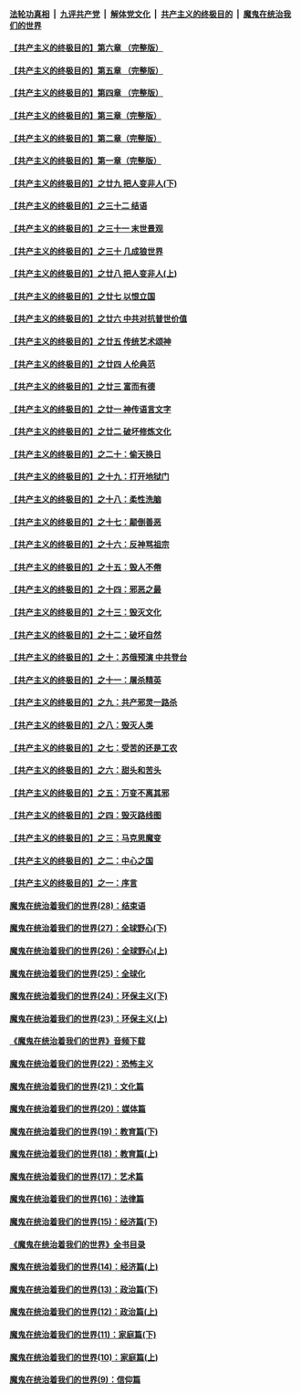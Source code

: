 ####  [法轮功真相](../../../../basic/blob/master/README.md?t=10240713) &nbsp;|&nbsp; [九评共产党](../../../../9ping.md/blob/master/README.md?t=10240713) &nbsp;|&nbsp; [解体党文化](../../../../jtdwh.md/blob/master/README.md?t=10240713)  &nbsp;|&nbsp; [共产主义的终极目的](../../../../gczydzjmd.md/blob/master/README.md?t=10240713) &nbsp;|&nbsp; [魔鬼在统治我们的世界](../../../../mgztzwmdsj.md/blob/master/README.md?t=10240713) 

#### [【共产主义的终极目的】第六章 （完整版）](../pages/nsc422/n11428913.md?t=10240713) 

#### [【共产主义的终极目的】第五章 （完整版）](../pages/nsc422/n11428912.md?t=10240713) 

#### [【共产主义的终极目的】第四章 （完整版）](../pages/nsc422/n11428907.md?t=10240713) 

#### [【共产主义的终极目的】第三章（完整版）](../pages/nsc422/n11428848.md?t=10240713) 

#### [【共产主义的终极目的】第二章（完整版）](../pages/nsc422/n11428831.md?t=10240713) 

#### [【共产主义的终极目的】第一章（完整版）](../pages/nsc422/n11417651.md?t=10240713) 

#### [【共产主义的终极目的】之廿九 把人变非人(下)](../pages/nsc422/n11344140.md?t=10240713) 

#### [【共产主义的终极目的】之三十二 结语](../pages/nsc422/n11360535.md?t=10240713) 

#### [【共产主义的终极目的】之三十一 末世景观](../pages/nsc422/n11351129.md?t=10240713) 

#### [【共产主义的终极目的】之三十 几成狼世界](../pages/nsc422/n11348280.md?t=10240713) 

#### [【共产主义的终极目的】之廿八 把人变非人(上)](../pages/nsc422/n11340492.md?t=10240713) 

#### [【共产主义的终极目的】之廿七 以恨立国](../pages/nsc422/n11336944.md?t=10240713) 

#### [【共产主义的终极目的】之廿六 中共对抗普世价值](../pages/nsc422/n11324785.md?t=10240713) 

#### [【共产主义的终极目的】之廿五 传统艺术颂神](../pages/nsc422/n11296396.md?t=10240713) 

#### [【共产主义的终极目的】之廿四 人伦典范](../pages/nsc422/n11296397.md?t=10240713) 

#### [【共产主义的终极目的】之廿三 富而有德](../pages/nsc422/n11283598.md?t=10240713) 

#### [【共产主义的终极目的】之廿一 神传语言文字](../pages/nsc422/n11263265.md?t=10240713) 

#### [【共产主义的终极目的】之廿二 破坏修炼文化](../pages/nsc422/n11245728.md?t=10240713) 

#### [【共产主义的终极目的】之二十：偷天换日](../pages/nsc422/n11238846.md?t=10240713) 

#### [【共产主义的终极目的】之十九：打开地狱门](../pages/nsc422/n11206376.md?t=10240713) 

#### [【共产主义的终极目的】之十八：柔性洗脑](../pages/nsc422/n11199994.md?t=10240713) 

#### [【共产主义的终极目的】之十七：颠倒善恶](../pages/nsc422/n11179782.md?t=10240713) 

#### [【共产主义的终极目的】之十六：反神骂祖宗](../pages/nsc422/n11166798.md?t=10240713) 

#### [【共产主义的终极目的】之十五：毁人不倦](../pages/nsc422/n11166792.md?t=10240713) 

#### [【共产主义的终极目的】之十四：邪恶之最](../pages/nsc422/n11150249.md?t=10240713) 

#### [【共产主义的终极目的】之十三：毁灭文化](../pages/nsc422/n11135227.md?t=10240713) 

#### [【共产主义的终极目的】之十二：破坏自然](../pages/nsc422/n11135214.md?t=10240713) 

#### [【共产主义的终极目的】之十：苏俄预演 中共登台](../pages/nsc422/n11118424.md?t=10240713) 

#### [【共产主义的终极目的】之十一：屠杀精英](../pages/nsc422/n11118442.md?t=10240713) 

#### [【共产主义的终极目的】之九：共产邪灵一路杀](../pages/nsc422/n11114139.md?t=10240713) 

#### [【共产主义的终极目的】之八：毁灭人类](../pages/nsc422/n11108503.md?t=10240713) 

#### [【共产主义的终极目的】之七：受苦的还是工农](../pages/nsc422/n11101809.md?t=10240713) 

#### [【共产主义的终极目的】之六：甜头和苦头](../pages/nsc422/n11096971.md?t=10240713) 

#### [【共产主义的终极目的】之五：万变不离其邪](../pages/nsc422/n11091285.md?t=10240713) 

#### [【共产主义的终极目的】之四：毁灭路线图](../pages/nsc422/n11086284.md?t=10240713) 

#### [【共产主义的终极目的】之三：马克思魔变](../pages/nsc422/n11061941.md?t=10240713) 

#### [【共产主义的终极目的】之二：中心之国](../pages/nsc422/n11047728.md?t=10240713) 

#### [【共产主义的终极目的】之一：序言](../pages/nsc422/n11086077.md?t=10240713) 

#### [魔鬼在统治着我们的世界(28)：结束语](../pages/nsc422/n10936246.md?t=10240713) 

#### [魔鬼在统治着我们的世界(27)：全球野心(下)](../pages/nsc422/n10928319.md?t=10240713) 

#### [魔鬼在统治着我们的世界(26)：全球野心(上)](../pages/nsc422/n10900318.md?t=10240713) 

#### [魔鬼在统治着我们的世界(25)：全球化](../pages/nsc422/n10788205.md?t=10240713) 

#### [魔鬼在统治着我们的世界(24)：环保主义(下)](../pages/nsc422/n10695307.md?t=10240713) 

#### [魔鬼在统治着我们的世界(23)：环保主义(上)](../pages/nsc422/n10688613.md?t=10240713) 

#### [《魔鬼在统治着我们的世界》音频下载](../pages/nsc422/n10635553.md?t=10240713) 

#### [魔鬼在统治着我们的世界(22)：恐怖主义](../pages/nsc422/n10614727.md?t=10240713) 

#### [魔鬼在统治着我们的世界(21)：文化篇](../pages/nsc422/n10597706.md?t=10240713) 

#### [魔鬼在统治着我们的世界(20)：媒体篇](../pages/nsc422/n10586579.md?t=10240713) 

#### [魔鬼在统治着我们的世界(19)：教育篇(下)](../pages/nsc422/n10564808.md?t=10240713) 

#### [魔鬼在统治着我们的世界(18)：教育篇(上)](../pages/nsc422/n10526970.md?t=10240713) 

#### [魔鬼在统治着我们的世界(17)：艺术篇](../pages/nsc422/n10499093.md?t=10240713) 

#### [魔鬼在统治着我们的世界(16)：法律篇](../pages/nsc422/n10485969.md?t=10240713) 

#### [魔鬼在统治着我们的世界(15)：经济篇(下)](../pages/nsc422/n10469975.md?t=10240713) 

#### [《魔鬼在统治着我们的世界》全书目录](../pages/nsc422/n10464261.md?t=10240713) 

#### [魔鬼在统治着我们的世界(14)：经济篇(上)](../pages/nsc422/n10457370.md?t=10240713) 

#### [魔鬼在统治着我们的世界(13)：政治篇(下)](../pages/nsc422/n10448270.md?t=10240713) 

#### [魔鬼在统治着我们的世界(12)：政治篇(上)](../pages/nsc422/n10444576.md?t=10240713) 

#### [魔鬼在统治着我们的世界(11)：家庭篇(下)](../pages/nsc422/n10440961.md?t=10240713) 

#### [魔鬼在统治着我们的世界(10)：家庭篇(上)](../pages/nsc422/n10435448.md?t=10240713) 

#### [魔鬼在统治着我们的世界(9)：信仰篇](../pages/nsc422/n10432159.md?t=10240713) 

